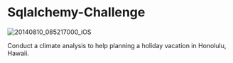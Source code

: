 # Sqlalchemy-Challenge

![20140810_085217000_iOS](https://github.com/carojasp12/Sqlalchemy-Challenge/assets/152667250/8ede628c-e367-4bb7-98b4-377d952ea975)

Conduct a  climate analysis to help planning a holiday vacation in Honolulu, Hawaii.
